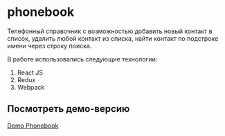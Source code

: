 # phonebook

Телефонный справочник с возможностью добавить новый контакт в список, удалить любой контакт из списка, найти контакт по подстроке имени через строку поиска.
 
В работе использовались следующие технологии:

1) React JS
2) Redux
3) Webpack

## Посмотреть демо-версию

 [Demo Phonebook](https://svetas-phonebook.netlify.app/)
